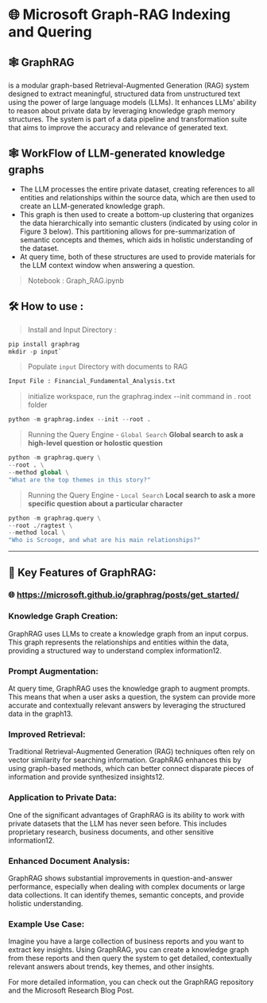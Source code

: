 # 🌐 Microsoft Graph-RAG Indexing and Quering

## 🕸 GraphRAG 

is a modular graph-based Retrieval-Augmented Generation (RAG) system designed to extract meaningful, structured data from unstructured text using the power of large language models (LLMs). It enhances LLMs’ ability to reason about private data by leveraging knowledge graph memory structures. The system is part of a data pipeline and transformation suite that aims to improve the accuracy and relevance of generated text.

## 🕸 WorkFlow of LLM-generated knowledge graphs
- The LLM processes the entire private dataset, creating references to all entities and relationships within the source data, which are then used to create an LLM-generated knowledge graph. 
- This graph is then used to create a bottom-up clustering that organizes the data hierarchically into semantic clusters (indicated by using color in Figure 3 below). This partitioning allows for pre-summarization of semantic concepts and themes, which aids in holistic understanding of the dataset. 
- At query time, both of these structures are used to provide materials for the LLM context window when answering a question. 

> Notebook : Graph_RAG.ipynb

## 🛠️ How to use :

> Install and Input Directory :
```python
pip install graphrag
mkdir -p input`
```
> Populate  `input` Directory with documents to RAG
```python
Input File : Financial_Fundamental_Analysis.txt
```

> initialize workspace, run the graphrag.index --init command in . root folder

```python
python -m graphrag.index --init --root .
```

> Running the Query Engine - `Global Search`
**Global search to ask a high-level question or holostic question**

```python
python -m graphrag.query \
--root . \
--method global \
"What are the top themes in this story?"
```

> Running the Query Engine - `Local Search`
**Local search to ask a more specific question about a particular character**

```python
python -m graphrag.query \
--root ./ragtest \
--method local \
"Who is Scrooge, and what are his main relationships?"
```

---

## 📰 Key Features of GraphRAG:

### 🌐  https://microsoft.github.io/graphrag/posts/get_started/

### Knowledge Graph Creation:
GraphRAG uses LLMs to create a knowledge graph from an input corpus. This graph represents the relationships and entities within the data, providing a structured way to understand complex information12.

### Prompt Augmentation:
At query time, GraphRAG uses the knowledge graph to augment prompts. This means that when a user asks a question, the system can provide more accurate and contextually relevant answers by leveraging the structured data in the graph13.

### Improved Retrieval:
Traditional Retrieval-Augmented Generation (RAG) techniques often rely on vector similarity for searching information. GraphRAG enhances this by using graph-based methods, which can better connect disparate pieces of information and provide synthesized insights12.

### Application to Private Data:
One of the significant advantages of GraphRAG is its ability to work with private datasets that the LLM has never seen before. This includes proprietary research, business documents, and other sensitive information12.

### Enhanced Document Analysis:
GraphRAG shows substantial improvements in question-and-answer performance, especially when dealing with complex documents or large data collections. It can identify themes, semantic concepts, and provide holistic understanding.

### Example Use Case:
Imagine you have a large collection of business reports and you want to extract key insights. Using GraphRAG, you can create a knowledge graph from these reports and then query the system to get detailed, contextually relevant answers about trends, key themes, and other insights.

For more detailed information, you can check out the GraphRAG repository and the Microsoft Research Blog Post.



